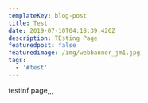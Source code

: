 ```yaml
---
templateKey: blog-post
title: Test
date: 2019-07-10T04:18:39.426Z
description: TEsting Page
featuredpost: false
featuredimage: /img/webbanner_jm1.jpg
tags:
  - '#test'
---
```

testinf page,,,
